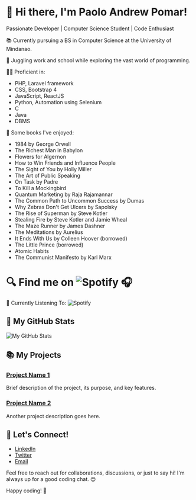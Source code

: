 # 👋 Hi there, I'm Paolo Andrew Pomar!

Passionate Developer | Computer Science Student | Code Enthusiast

📚 Currently pursuing a BS in Computer Science at the University of Mindanao.

🚀 Juggling work and school while exploring the vast world of programming.

👨‍💻 Proficient in:

- PHP, Laravel framework
- CSS, Bootstrap 4
- JavaScript, ReactJS
- Python, Automation using Selenium
- C
- Java
- DBMS

📖 Some books I've enjoyed:

- 1984 by George Orwell
- The Richest Man in Babylon
- Flowers for Algernon
- How to Win Friends and Influence People
- The Sight of You by Holly Miller
- The Art of Public Speaking
- On Task by Padre
- To Kill a Mockingbird
- Quantum Marketing by Raja Rajamannar
- The Common Path to Uncommon Success by Dumas
- Why Zebras Don't Get Ulcers by Sapolsky
- The Rise of Superman by Steve Kotler
- Stealing Fire by Steve Kotler and Jamie Wheal
- The Maze Runner by James Dashner
- The Meditations by Aurelius
- It Ends With Us by Colleen Hoover (borrowed)
- The Little Prince (borrowed)
- Atomic Habits
- The Communist Manifesto by Karl Marx

# 🔍 Find me on ![Spotify](https://spotify-github-profile.vercel.app/api/view.svg?uid=m7pgzm5bhxv60wgms763amh4i&redirect=true) 🎧



🎵 Currently Listening To:
![Spotify](https://spotify-github-profile.vercel.app/api/view.svg?uid=m7pgzm5bhxv60wgms763amh4i&cover_image=true&theme=default&show_offline=false&background_color=121212&interchange=true&bar_color=53b14f&bar_color_cover=true)

## 🌟 My GitHub Stats

![My GitHub Stats](https://github-readme-stats.vercel.app/api?username=ayoungmanwithanoldsoul&show_icons=true&theme=radical)

## 📚 My Projects

### [Project Name 1](link-to-repo)

Brief description of the project, its purpose, and key features.

### [Project Name 2](link-to-repo)

Another project description goes here.

## 🔗 Let's Connect!

- [LinkedIn](your-linkedin-profile)
- [Twitter](your-twitter-handle)
- [Email](your@email.com)

Feel free to reach out for collaborations, discussions, or just to say hi! I'm always up for a good coding chat. 😊

Happy coding! 🚀
